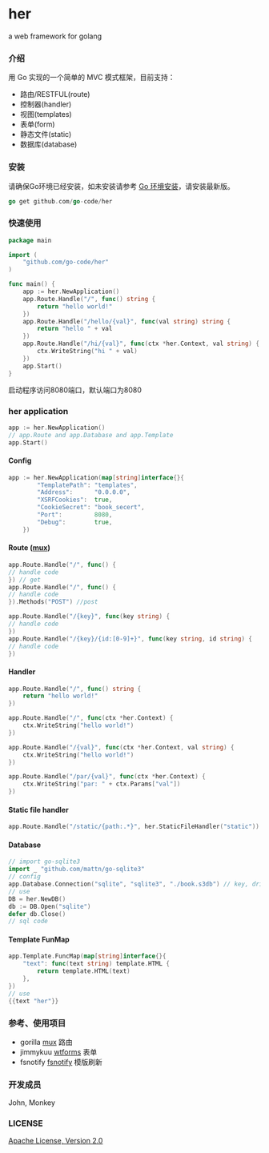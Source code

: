her
=====
a web framework for golang

### 介绍
用 Go 实现的一个简单的 MVC 模式框架，目前支持：

* 路由/RESTFUL(route)
* 控制器(handler)
* 视图(templates)
* 表单(form)
* 静态文件(static)
* 数据库(database)

### 安装
请确保Go环境已经安装，如未安装请参考 [Go 环境安装](http://golang.org/doc/install.html)，请安装最新版。

``` go
go get github.com/go-code/her
```

### 快速使用
```go
package main

import (
    "github.com/go-code/her"
)

func main() {
    app := her.NewApplication()
    app.Route.Handle("/", func() string {
        return "hello world!"
    })
    app.Route.Handle("/hello/{val}", func(val string) string {
        return "hello " + val
    })
    app.Route.Handle("/hi/{val}", func(ctx *her.Context, val string) {
        ctx.WriteString("hi " + val)
    })
    app.Start()
}
```
启动程序访问8080端口，默认端口为8080

### her application

```go
app := her.NewApplication()
// app.Route and app.Database and app.Template
app.Start()
```

#### Config
```go
app := her.NewApplication(map[string]interface{}{
        "TemplatePath": "templates",
        "Address":      "0.0.0.0",
        "XSRFCookies":  true,
        "CookieSecret": "book_secert",
        "Port":         8080,
        "Debug":        true,
    })
```

#### Route ([mux](http://www.gorillatoolkit.org/pkg/mux))
```go
app.Route.Handle("/", func() {
// handle code
}) // get
app.Route.Handle("/", func() {
// handle code
}).Methods("POST") //post

app.Route.Handle("/{key}", func(key string) {
// handle code
})
app.Route.Handle("/{key}/{id:[0-9]+}", func(key string, id string) {
// handle code
})
```

#### Handler
```go
app.Route.Handle("/", func() string {
    return "hello world!"
})

app.Route.Handle("/", func(ctx *her.Context) {
    ctx.WriteString("hello world!")
})

app.Route.Handle("/{val}", func(ctx *her.Context, val string) {
    ctx.WriteString("hello world!")
})

app.Route.Handle("/par/{val}", func(ctx *her.Context) {
    ctx.WriteString("par: " + ctx.Params["val"])
})
```

#### Static file handler
```go
app.Route.Handle("/static/{path:.*}", her.StaticFileHandler("static")) // static 为静态文件目录
```

#### Database
```go
// import go-sqlite3
import _ "github.com/mattn/go-sqlite3"
// config
app.Database.Connection("sqlite", "sqlite3", "./book.s3db") // key, driver, data source
// use
DB = her.NewDB()
db := DB.Open("sqlite")
defer db.Close()
// sql code
```

#### Template FunMap
```go
app.Template.FuncMap(map[string]interface{}{
    "text": func(text string) template.HTML {
        return template.HTML(text)
    },
})
// use
{{text "her"}}
```

### 参考、使用项目
- gorilla [mux](https://github.com/gorilla/mux) 路由
- jimmykuu [wtforms](https://github.com/jimmykuu/wtforms) 表单
- fsnotify [fsnotify](https://github.com/robfig/fsnotify) 模版刷新

### 开发成员
John, Monkey

### LICENSE
[Apache License, Version 2.0](http://www.apache.org/licenses/LICENSE-2.0.html)